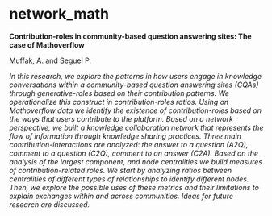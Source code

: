 # network_math
**Contribution-roles in community-based question answering sites: The case of Mathoverflow**

Muffak, A. and Seguel P.

*In this research, we explore the patterns in how users engage in knowledge conversations within a community-based question answering sites (CQAs) through generative-roles based on their contribution patterns. We operationalize this construct in contribution-roles ratios. Using on Mathoverflow data we identify the existence of contribution-roles based on the ways that users contribute to the platform. Based on a network perspective, we built a  knowledge collaboration network that represents the flow of information through knowledge sharing practices. Three main contribution-interactions are analyzed: the answer to a question (A2Q), comment to a question (C2Q), comment to an answer (C2A). Based on the analysis of the largest component, and node centralities we build measures of contribution-related roles. We start by analyzing ratios between centralities of different types of relationships to identify different nodes. Then, we explore the possible uses of these metrics and their limitations to explain exchanges within and across communities. Ideas for future research are discussed.*
